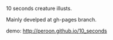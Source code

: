 10 seconds creature illusts.

Mainly develped at gh-pages branch.

demo: http://peroon.github.io/10_seconds
